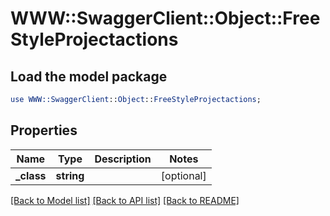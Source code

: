 # WWW::SwaggerClient::Object::FreeStyleProjectactions

## Load the model package
```perl
use WWW::SwaggerClient::Object::FreeStyleProjectactions;
```

## Properties
Name | Type | Description | Notes
------------ | ------------- | ------------- | -------------
**_class** | **string** |  | [optional] 

[[Back to Model list]](../README.md#documentation-for-models) [[Back to API list]](../README.md#documentation-for-api-endpoints) [[Back to README]](../README.md)



